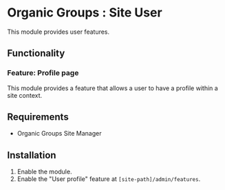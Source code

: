 # Organic Groups : Site User
This module provides user features.


## Functionality

### Feature: Profile page
This module provides a feature that allows a user to have a profile within a
site context.

## Requirements
* Organic Groups Site Manager

## Installation
1. Enable the module.
2. Enable the "User profile" feature at `[site-path]/admin/features`.
